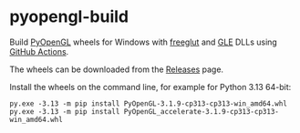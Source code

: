 # pyopengl-build

Build [PyOpenGL](https://github.com/mcfletch/pyopengl) wheels for Windows with [freeglut](https://github.com/freeglut/freeglut) and [GLE](https://sourceforge.net/projects/gle/) DLLs using [GitHub Actions](https://github.com/cgohlke/pyopengl-build/actions/workflows/wheel.yml).

The wheels can be downloaded from the [Releases](https://github.com/cgohlke/pyopengl-build/releases) page.

Install the wheels on the command line, for example for Python 3.13 64-bit:

    py.exe -3.13 -m pip install PyOpenGL-3.1.9-cp313-cp313-win_amd64.whl
    py.exe -3.13 -m pip install PyOpenGL_accelerate-3.1.9-cp313-cp313-win_amd64.whl
